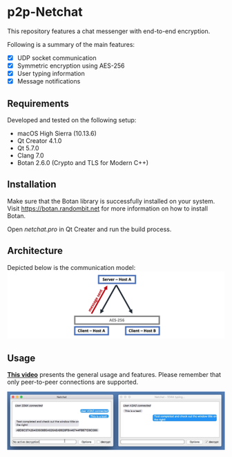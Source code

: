 # p2p-Netchat
This repository features a chat messenger with end-to-end encryption.

Following is a summary of the main features:
- [x] UDP socket communication
- [x] Symmetric encryption using AES-256
- [x] User typing information
- [x] Message notifications

## Requirements
Developed and tested on the following setup: 
- macOS High Sierra (10.13.6)
- Qt Creator 4.1.0
- Qt 5.7.0 
- Clang 7.0
- Botan 2.6.0 (Crypto and TLS for Modern C++)

## Installation
Make sure that the Botan library is successfully installed on your system. Visit https://botan.randombit.net for more information on how to install Botan.

Open _netchat.pro_ in Qt Creater and run the build process. 

## Architecture
Depicted below is the communication model:
![Communication model](https://raw.githubusercontent.com/cfanatic/p2p-netchat/master/res/architecture.png)

## Usage
[**This video**](https://codefanatic.de/git/netchat-p2p.m4v) presents the general usage and features. Please remember that only peer-to-peer connections are supported.

[![Click to open video](https://raw.githubusercontent.com/cfanatic/p2p-netchat/master/res/preview.png)](https://codefanatic.de/git/netchat-p2p.m4v)
